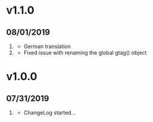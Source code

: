 # v1.1.0
##  08/01/2019

1. [](#new)
    * German translation
1. [](#bugfix)
    * Fixed issue with renaming the global gtag() object    

# v1.0.0
##  07/31/2019

1. [](#new)
    * ChangeLog started...
